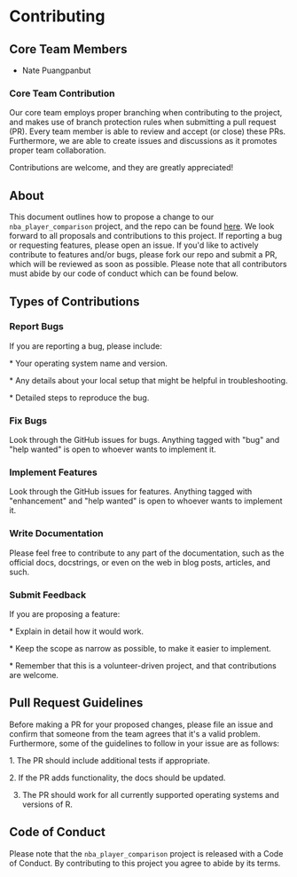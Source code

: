 # Contributing

## Core Team Members

-   Nate Puangpanbut

### Core Team Contribution

Our core team employs proper branching when contributing to the project, and makes use of branch protection rules when submitting a pull request (PR). Every team member is able to review and accept (or close) these PRs. Furthermore, we are able to create issues and discussions as it promotes proper team collaboration.

Contributions are welcome, and they are greatly appreciated!

## About

This document outlines how to propose a change to our `nba_player_comparison` project, and the repo can be found [here](https://github.com/Suraporn/nba_player_comparison.git). We look forward to all proposals and contributions to this project. If reporting a bug or requesting features, please open an issue. If you'd like to actively contribute to features and/or bugs, please fork our repo and submit a PR, which will be reviewed as soon as possible. Please note that all contributors must abide by our code of conduct which can be found below.

## Types of Contributions

### Report Bugs

If you are reporting a bug, please include:

\* Your operating system name and version.

\* Any details about your local setup that might be helpful in troubleshooting.

\* Detailed steps to reproduce the bug.

### Fix Bugs

Look through the GitHub issues for bugs. Anything tagged with "bug" and "help wanted" is open to whoever wants to implement it.

### Implement Features

Look through the GitHub issues for features. Anything tagged with "enhancement" and "help wanted" is open to whoever wants to implement it.

### Write Documentation

Please feel free to contribute to any part of the documentation, such as the official docs, docstrings, or even on the web in blog posts, articles, and such.

### Submit Feedback

If you are proposing a feature:

\* Explain in detail how it would work.

\* Keep the scope as narrow as possible, to make it easier to implement.

\* Remember that this is a volunteer-driven project, and that contributions are welcome.

## Pull Request Guidelines

Before making a PR for your proposed changes, please file an issue and confirm that someone from the team agrees that it's a valid problem. Furthermore, some of the guidelines to follow in your issue are as follows:

1\. The PR should include additional tests if appropriate.

2\. If the PR adds functionality, the docs should be updated.

3.  The PR should work for all currently supported operating systems and versions of R.

## Code of Conduct

Please note that the `nba_player_comparison` project is released with a Code of Conduct. By contributing to this project you agree to abide by its terms.
